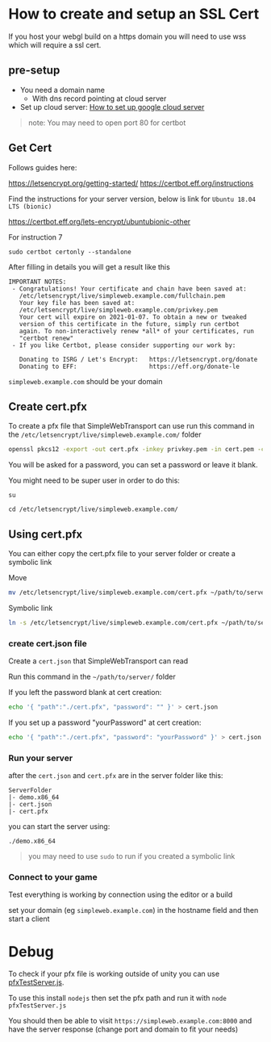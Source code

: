 # How to create and setup an SSL Cert

If you host your webgl build on a https domain you will need to use wss which will require a ssl cert.

## pre-setup

- You need a domain name 
  - With dns record pointing at cloud server
- Set up cloud server: [How to set up google cloud server](https://mirror-networking.com/docs/Articles/Guides/DevServer/gcloud/index.html) 

> note: You may need to open port 80 for certbot

## Get Cert

Follows guides here:

https://letsencrypt.org/getting-started/
https://certbot.eff.org/instructions

Find the instructions for your server version, below is link for `Ubuntu 18.04 LTS (bionic)`

https://certbot.eff.org/lets-encrypt/ubuntubionic-other

For instruction 7

```
sudo certbot certonly --standalone
```

After filling in details you will get a result like this 

```
IMPORTANT NOTES:
 - Congratulations! Your certificate and chain have been saved at:
   /etc/letsencrypt/live/simpleweb.example.com/fullchain.pem
   Your key file has been saved at:
   /etc/letsencrypt/live/simpleweb.example.com/privkey.pem
   Your cert will expire on 2021-01-07. To obtain a new or tweaked
   version of this certificate in the future, simply run certbot
   again. To non-interactively renew *all* of your certificates, run
   "certbot renew"
 - If you like Certbot, please consider supporting our work by:

   Donating to ISRG / Let's Encrypt:   https://letsencrypt.org/donate
   Donating to EFF:                    https://eff.org/donate-le
```

`simpleweb.example.com` should be your domain

## Create cert.pfx

To create a pfx file that SimpleWebTransport can use run this command in the `/etc/letsencrypt/live/simpleweb.example.com/` folder

```sh
openssl pkcs12 -export -out cert.pfx -inkey privkey.pem -in cert.pem -certfile chain.pem
```
You will be asked for a password, you can set a password or leave it blank.

You might need to be super user in order to do this:

```
su

cd /etc/letsencrypt/live/simpleweb.example.com/
```

## Using cert.pfx

You can either copy the cert.pfx file to your server folder or create a symbolic link

Move
```sh
mv /etc/letsencrypt/live/simpleweb.example.com/cert.pfx ~/path/to/server/cert.pfx
```

Symbolic link
```sh
ln -s /etc/letsencrypt/live/simpleweb.example.com/cert.pfx ~/path/to/server/cert.pfx
```

### create cert.json file

Create a `cert.json` that SimpleWebTransport can read

Run this command in the `~/path/to/server/` folder

If you left the password blank at cert creation:
```sh
echo '{ "path":"./cert.pfx", "password": "" }' > cert.json
```

If you set up a password "yourPassword" at cert creation:
```sh
echo '{ "path":"./cert.pfx", "password": "yourPassword" }' > cert.json
```

### Run your server

after the `cert.json` and `cert.pfx` are in the server folder like this:
```
ServerFolder
|- demo.x86_64
|- cert.json
|- cert.pfx
```
you can start the server using:
```
./demo.x86_64
```

> you may need to use `sudo` to run if you created a symbolic link

### Connect to your game 

Test everything is working by connection using the editor or a build 

set your domain (eg `simpleweb.example.com`) in the hostname field and then start a client

# Debug

To check if your pfx file is working outside of unity you can use [pfxTestServer.js](DebugScripts/node\~/pfxTestServer.js).

To use this install `nodejs` then set the pfx path and run it with `node pfxTestServer.js`

You should then be able to visit `https://simpleweb.example.com:8000` and have the server response (change port and domain to fit your needs)
